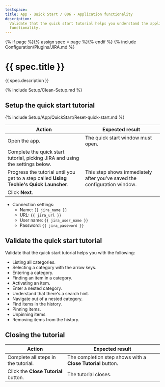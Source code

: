 ```yaml
---
testspace:
title: App - Quick Start / 006 - Application functionality
description:
  Validate that the quick start tutorial helps you understand the applications
  functionality.
---
```


{% if page %}{% assign spec = page %}{% endif %}
{% include Configuration/Plugins/JIRA.md %}

# {{ spec.title }}

{{ spec.description }}

{% include Setup/Clean-Setup.md %}

## Setup the quick start tutorial

{% include Setup/App/QuickStart/Reset-quick-start.md %}

| Action                                                                                  | Expected result                                                          |
| --------------------------------------------------------------------------------------- | ------------------------------------------------------------------------ |
| Open the app.                                                                           | The quick start window must open.                                        |
| Complete the quick start tutorial, picking JIRA and using the settings below.           |                                                                          |
| Progress the tutorial until you get to a step called **Using Techie's Quick Launcher**. | This step shows immediately after you've saved the configuration window. |
| Click **Next**.                                                                         |                                                                          |

- Connection settings:
  - Name: `{{ jira_name }}`
  - URL: `{{ jira_url }}`
  - User name: `{{ jira_user_name }}`
  - Password: `{{ jira_password }}`

## Validate the quick start tutorial

Validate that the quick start tutorial helps you with the following:

- Listing all categories.
- Selecting a category with the arrow keys.
- Entering a category.
- Finding an item in a category.
- Activating an item.
- Enter a nested category.
- Understand that there's a search hint.
- Navigate out of a nested category.
- Find items in the history.
- Pinning items.
- Unpinning items.
- Removing items from the history.

## Closing the tutorial

| Action                               | Expected result                                             |
| ------------------------------------ | ----------------------------------------------------------- |
| Complete all steps in the tutorial.  | The completion step shows with a **Close Tutorial** button. |
| Click the **Close Tutorial** button. | The tutorial closes.                                        |
